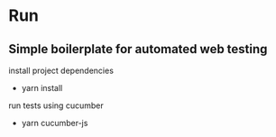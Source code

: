 # Run

## Simple boilerplate for automated web testing

install project dependencies
- yarn install

run tests using cucumber
- yarn cucumber-js

